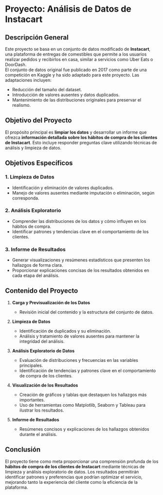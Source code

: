 # Proyecto: Análisis de Datos de Instacart  

## Descripción General  
Este proyecto se basa en un conjunto de datos modificado de **Instacart**, una plataforma de entregas de comestibles que permite a los usuarios realizar pedidos y recibirlos en casa, similar a servicios como Uber Eats o DoorDash.  
El conjunto de datos original fue publicado en 2017 como parte de una competición en Kaggle y ha sido adaptado para este proyecto. Las adaptaciones incluyen:  
- Reducción del tamaño del dataset.  
- Introducción de valores ausentes y datos duplicados.  
- Mantenimiento de las distribuciones originales para preservar el realismo.  

## Objetivo del Proyecto  
El propósito principal es **limpiar los datos** y desarrollar un informe que ofrezca **información detallada sobre los hábitos de compra de los clientes de Instacart**. Esto incluye responder preguntas clave utilizando técnicas de análisis y limpieza de datos.  

## Objetivos Específicos  

### 1. Limpieza de Datos  
- Identificación y eliminación de valores duplicados.  
- Manejo de valores ausentes mediante imputación o eliminación, según corresponda.  

### 2. Análisis Exploratorio  
- Comprender las distribuciones de los datos y cómo influyen en los hábitos de compra.  
- Identificar patrones y tendencias clave en el comportamiento de los clientes.  

### 3. Informe de Resultados  
- Generar visualizaciones y resúmenes estadísticos que presenten los hallazgos de forma clara.  
- Proporcionar explicaciones concisas de los resultados obtenidos en cada etapa del análisis.  

## Contenido del Proyecto  

1. **Carga y Previsualización de los Datos**  
   - Revisión inicial del contenido y la estructura del conjunto de datos.  

2. **Limpieza de Datos**  
   - Identificación de duplicados y su eliminación.  
   - Análisis y tratamiento de valores ausentes para mantener la integridad del análisis.  

3. **Análisis Exploratorio de Datos**  
   - Evaluación de distribuciones y frecuencias en las variables principales.  
   - Identificación de tendencias y patrones clave en el comportamiento de compra de los clientes.  

4. **Visualización de los Resultados**  
   - Creación de gráficos y tablas que destaquen los hallazgos más importantes.  
   - Uso de herramientas como Matplotlib, Seaborn y Tableau para ilustrar los resultados.  

5. **Informe de Resultados**  
   - Resúmenes concisos y explicaciones de los hallazgos obtenidos durante el análisis.  

## Conclusión  
El proyecto tiene como meta proporcionar una comprensión profunda de los **hábitos de compra de los clientes de Instacart** mediante técnicas de limpieza y análisis exploratorio de datos. Los resultados permitirán identificar patrones y preferencias que podrían optimizar el servicio, mejorando tanto la experiencia del cliente como la eficiencia de la plataforma.  
